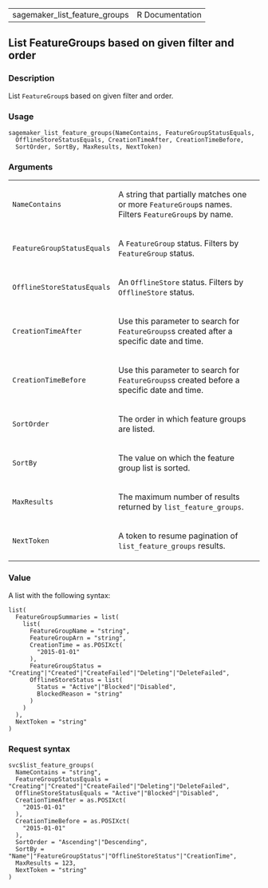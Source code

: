 <table style="width: 100%;">
<tbody>
<tr class="odd">
<td>sagemaker_list_feature_groups</td>
<td style="text-align: right;">R Documentation</td>
</tr>
</tbody>
</table>

## List FeatureGroups based on given filter and order

### Description

List `FeatureGroup`s based on given filter and order.

### Usage

    sagemaker_list_feature_groups(NameContains, FeatureGroupStatusEquals,
      OfflineStoreStatusEquals, CreationTimeAfter, CreationTimeBefore,
      SortOrder, SortBy, MaxResults, NextToken)

### Arguments

<table>
<colgroup>
<col style="width: 35%" />
<col style="width: 65%" />
</colgroup>
<tbody>
<tr class="odd">
<td><code
id="sagemaker_list_feature_groups_:_NameContains">NameContains</code></td>
<td><p>A string that partially matches one or more
<code>FeatureGroup</code>s names. Filters <code>FeatureGroup</code>s by
name.</p></td>
</tr>
<tr class="even">
<td><code
id="sagemaker_list_feature_groups_:_FeatureGroupStatusEquals">FeatureGroupStatusEquals</code></td>
<td><p>A <code>FeatureGroup</code> status. Filters by
<code>FeatureGroup</code> status.</p></td>
</tr>
<tr class="odd">
<td><code
id="sagemaker_list_feature_groups_:_OfflineStoreStatusEquals">OfflineStoreStatusEquals</code></td>
<td><p>An <code>OfflineStore</code> status. Filters by
<code>OfflineStore</code> status.</p></td>
</tr>
<tr class="even">
<td><code
id="sagemaker_list_feature_groups_:_CreationTimeAfter">CreationTimeAfter</code></td>
<td><p>Use this parameter to search for <code>FeatureGroups</code>s
created after a specific date and time.</p></td>
</tr>
<tr class="odd">
<td><code
id="sagemaker_list_feature_groups_:_CreationTimeBefore">CreationTimeBefore</code></td>
<td><p>Use this parameter to search for <code>FeatureGroups</code>s
created before a specific date and time.</p></td>
</tr>
<tr class="even">
<td><code
id="sagemaker_list_feature_groups_:_SortOrder">SortOrder</code></td>
<td><p>The order in which feature groups are listed.</p></td>
</tr>
<tr class="odd">
<td><code id="sagemaker_list_feature_groups_:_SortBy">SortBy</code></td>
<td><p>The value on which the feature group list is sorted.</p></td>
</tr>
<tr class="even">
<td><code
id="sagemaker_list_feature_groups_:_MaxResults">MaxResults</code></td>
<td><p>The maximum number of results returned by
<code>list_feature_groups</code>.</p></td>
</tr>
<tr class="odd">
<td><code
id="sagemaker_list_feature_groups_:_NextToken">NextToken</code></td>
<td><p>A token to resume pagination of <code>list_feature_groups</code>
results.</p></td>
</tr>
</tbody>
</table>

### Value

A list with the following syntax:

    list(
      FeatureGroupSummaries = list(
        list(
          FeatureGroupName = "string",
          FeatureGroupArn = "string",
          CreationTime = as.POSIXct(
            "2015-01-01"
          ),
          FeatureGroupStatus = "Creating"|"Created"|"CreateFailed"|"Deleting"|"DeleteFailed",
          OfflineStoreStatus = list(
            Status = "Active"|"Blocked"|"Disabled",
            BlockedReason = "string"
          )
        )
      ),
      NextToken = "string"
    )

### Request syntax

    svc$list_feature_groups(
      NameContains = "string",
      FeatureGroupStatusEquals = "Creating"|"Created"|"CreateFailed"|"Deleting"|"DeleteFailed",
      OfflineStoreStatusEquals = "Active"|"Blocked"|"Disabled",
      CreationTimeAfter = as.POSIXct(
        "2015-01-01"
      ),
      CreationTimeBefore = as.POSIXct(
        "2015-01-01"
      ),
      SortOrder = "Ascending"|"Descending",
      SortBy = "Name"|"FeatureGroupStatus"|"OfflineStoreStatus"|"CreationTime",
      MaxResults = 123,
      NextToken = "string"
    )
